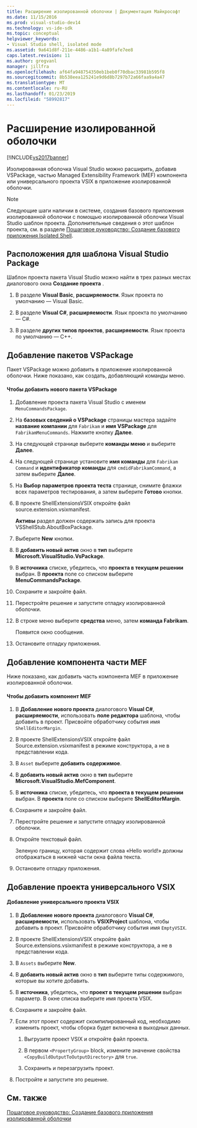 ```yaml
---
title: Расширение изолированной оболочки | Документация Майкрософт
ms.date: 11/15/2016
ms.prod: visual-studio-dev14
ms.technology: vs-ide-sdk
ms.topic: conceptual
helpviewer_keywords:
- Visual Studio shell, isolated mode
ms.assetid: 9a641d8f-211e-4486-a1b1-4a89fafe7ee8
caps.latest.revision: 11
ms.author: gregvanl
manager: jillfra
ms.openlocfilehash: af64fa948754350eb1beb0f70dbac33981b595f8
ms.sourcegitcommit: 8b538eea125241e9d6d8b7297b72a66faa9a4a47
ms.translationtype: MT
ms.contentlocale: ru-RU
ms.lasthandoff: 01/23/2019
ms.locfileid: "58992817"
---
```

# <a name="extending-the-isolated-shell"></a>Расширение изолированной оболочки
[!INCLUDE[vs2017banner](../includes/vs2017banner.md)]

Изолированная оболочка Visual Studio можно расширить, добавив VSPackage, частью Managed Extensibility Framework (MEF) компонента или универсального проекта VSIX в приложение изолированной оболочки.  
  
> [!NOTE]
>  Следующие шаги наличии в системе, создания базового приложения изолированной оболочки с помощью изолированной оболочки Visual Studio шаблон проекта. Дополнительные сведения о этот шаблон проекта, см. в разделе [Пошаговое руководство: Создание базового приложения Isolated Shell](../extensibility/walkthrough-creating-a-basic-isolated-shell-application.md).  
  
## <a name="locations-for-the-visual-studio-package-project-template"></a>Расположения для шаблона Visual Studio Package  
 Шаблон проекта пакета Visual Studio можно найти в трех разных местах диалогового окна **Создание проекта** .  
  
1.  В разделе **Visual Basic**, **расширяемости**. Язык проекта по умолчанию — Visual Basic.  
  
2.  В разделе **Visual C#**, **расширяемости**. Язык проекта по умолчанию — C#.  
  
3.  В разделе **других типов проектов**, **расширяемости**. Язык проекта по умолчанию — C++.  
  
## <a name="adding-a-vspackage"></a>Добавление пакетов VSPackage  
 Пакет VSPackage можно добавить в приложение изолированной оболочки. Ниже показано, как создать, добавляющий команды меню.  
  
#### <a name="to-add-a-new-vspackage"></a>Чтобы добавить нового пакета VSPackage  
  
1.  Добавление проекта пакета Visual Studio с именем `MenuCommandsPackage`.  
  
2.  На **базовых сведений о VSPackage** страницы мастера задайте **название компании** для `Fabrikam` и **имя VSPackage** для `FabrikamMenuCommands`. Нажмите кнопку **Далее**.  
  
3.  На следующей странице выберите **команды меню** и выберите **Далее**.  
  
4.  На следующей странице установите **имя команды** для `Fabrikam Command` и **идентификатор команды** для `cmdidFabrikamCommand`, а затем выберите **Далее**.  
  
5.  На **Выбор параметров проекта теста** странице, снимите флажки всех параметров тестирования, а затем выберите **Готово** кнопки.  
  
6.  В проекте ShellExtensionsVSIX откройте файл source.extension.vsixmanifest.  
  
     **Активы** раздел должен содержать запись для проекта VSShellStub.AboutBoxPackage.  
  
7.  Выберите **New** кнопки.  
  
8.  В **добавить новый актив** окно в **тип** выберите **Microsoft.VisualStudio.VsPackage**.  
  
9. В **источника** списке, убедитесь, что **проекта в текущем решении** выбран. В **проекта** поле со списком выберите **MenuCommandsPackage**.  
  
10. Сохраните и закройте файл.  
  
11. Перестройте решение и запустите отладку изолированной оболочки.  
  
12. В строке меню выберите **средства** меню, затем **команда Fabrikam**.  
  
     Появится окно сообщения.  
  
13. Остановите отладку приложения.  
  
## <a name="adding-a-mef-component-part"></a>Добавление компонента части MEF  
 Ниже показано, как добавить часть компонента MEF в приложение изолированной оболочки.  
  
#### <a name="to-add-a-mef-component"></a>Чтобы добавить компонент MEF  
  
1.  В **Добавление нового проекта** диалогового **Visual C#**, **расширяемости**, использовать **поле редактора** шаблона, чтобы добавить в проект. Присвойте обработчику события имя `ShellEditorMargin`.  
  
2.  В проекте ShellExtensionsVSIX откройте файл Source.extension.vsixmanifest в режиме конструктора, а не в представлении кода.  
  
3.  В `Asset` выберите **добавить содержимое**.  
  
4.  В **добавить новый актив** окно в **тип** выберите **Microsoft.VisualStudio.MefComponent**.  
  
5.  В **источника** списке, убедитесь, что **проекта в текущем решении** выбран. В **проекта** поле со списком выберите **ShellEditorMargin**.  
  
6.  Сохраните и закройте файл.  
  
7.  Перестройте решение и запустите отладку изолированной оболочки.  
  
8.  Откройте текстовый файл.  
  
     Зеленую границу, которая содержит слова «Hello world!» должны отображаться в нижней части окна файла текста.  
  
9. Остановите отладку приложения.  
  
## <a name="adding-a-generic-vsix-project"></a>Добавление проекта универсального VSIX  
  
#### <a name="to-add-a-generic-vsix-project"></a>Добавление универсального проекта VSIX  
  
1.  В **Добавление нового проекта** диалогового **Visual C#**, **расширяемости**, использовать **VSIXProject** шаблона, чтобы добавить в проект. Присвойте обработчику события имя `EmptyVSIX`.  
  
2.  В проекте ShellExtensionsVSIX откройте файл Source.extensions.vsixmanifest в режиме конструктора, а не в представлении кода.  
  
3.  В `Assets` выберите **New**.  
  
4.  В **добавить новый актив** окно в **тип** выберите типы содержимого, которые вы хотите добавить.  
  
5.  В **источника**, убедитесь, что **проект в текущем решении** выбран параметр. В окне списка выберите имя проекта VSIX.  
  
6.  Сохраните и закройте файл.  
  
7.  Если этот проект содержит скомпилированный код, необходимо изменить проект, чтобы сборка будет включена в выходных данных.  
  
    1.  Выгрузите проект VSIX и откройте файл проекта.  
  
    2.  В первом `<PropertyGroup>` block, измените значение свойства `<CopyBuildOutputToOutputDirectory>` для `true`.  
  
    3.  Сохранить и перезагрузить проект.  
  
8.  Постройте и запустите это решение.  
  
## <a name="see-also"></a>См. также  
 [Пошаговое руководство: Создание базового приложения изолированной оболочки](../extensibility/walkthrough-creating-a-basic-isolated-shell-application.md)
